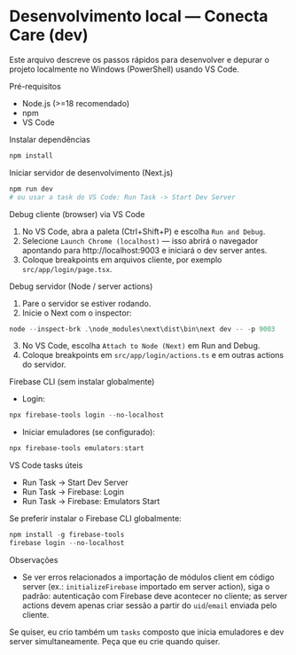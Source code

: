 # Desenvolvimento local — Conecta Care (dev)

Este arquivo descreve os passos rápidos para desenvolver e depurar o projeto localmente no Windows (PowerShell) usando VS Code.

Pré-requisitos
- Node.js (>=18 recomendado)
- npm
- VS Code

Instalar dependências
```powershell
npm install
```

Iniciar servidor de desenvolvimento (Next.js)
```powershell
npm run dev
# ou usar a task do VS Code: Run Task -> Start Dev Server
```

Debug cliente (browser) via VS Code
1. No VS Code, abra a paleta (Ctrl+Shift+P) e escolha `Run and Debug`.
2. Selecione `Launch Chrome (localhost)` — isso abrirá o navegador apontando para http://localhost:9003 e iniciará o dev server antes.
3. Coloque breakpoints em arquivos cliente, por exemplo `src/app/login/page.tsx`.

Debug servidor (Node / server actions)
1. Pare o servidor se estiver rodando.
2. Inicie o Next com o inspector:
```powershell
node --inspect-brk .\node_modules\next\dist\bin\next dev -- -p 9003
```
3. No VS Code, escolha `Attach to Node (Next)` em Run and Debug.
4. Coloque breakpoints em `src/app/login/actions.ts` e em outras actions do servidor.

Firebase CLI (sem instalar globalmente)
- Login:
```powershell
npx firebase-tools login --no-localhost
```
- Iniciar emuladores (se configurado):
```powershell
npx firebase-tools emulators:start
```

VS Code tasks úteis
- Run Task -> Start Dev Server
- Run Task -> Firebase: Login
- Run Task -> Firebase: Emulators Start

Se preferir instalar o Firebase CLI globalmente:
```powershell
npm install -g firebase-tools
firebase login --no-localhost
```

Observações
- Se ver erros relacionados a importação de módulos client em código server (ex.: `initializeFirebase` importado em server action), siga o padrão: autenticação com Firebase deve acontecer no cliente; as server actions devem apenas criar sessão a partir do `uid`/`email` enviada pelo cliente.

Se quiser, eu crio também um `tasks` composto que inicia emuladores e dev server simultaneamente. Peça que eu crie quando quiser.
